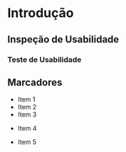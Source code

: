 # Introdução

## Inspeção de Usabilidade

### Teste de Usabilidade





## Marcadores
- Item 1
- Item 2
- Item 3
+ Item 4
* Item 5
